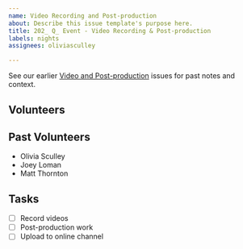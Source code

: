 ```yaml
---
name: Video Recording and Post-production
about: Describe this issue template's purpose here.
title: 202_ Q_ Event - Video Recording & Post-production
labels: nights
assignees: oliviasculley

---
```


See our earlier [Video and Post-production](https://github.com/hackgvl/nights/issues?q=video+in%3Atitle+is%3Aissue) issues for past notes and context.

## Volunteers

## Past Volunteers
- Olivia Sculley
- Joey Loman
- Matt Thornton

## Tasks
- [ ] Record videos
- [ ] Post-production work
- [ ] Upload to online channel
